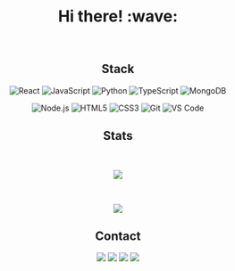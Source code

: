 <h1 align='center'> Hi there! :wave:</h1>

<br>

<h2 align='center'> Stack </h2>

<div align='center'>
  
![React](https://img.shields.io/badge/-React-%23282C34?style=flat-square&logo=react)
![JavaScript](https://img.shields.io/badge/-JavaScript-%23F7DF1C?style=flat-square&logo=javascript&logoColor=000000&labelColor=%23F7DF1C&color=%23FFCE5A)
![Python](https://img.shields.io/badge/-Python-%23F7DF1C?style=flat-square&logo=python&logoColor=000000&labelColor=%23F7DF1C&color=%23FFCE5A)
![TypeScript](https://img.shields.io/badge/-TypeScript-%231a202c?style=flat-square&logo=typescript)
![MongoDB](https://img.shields.io/badge/-MongoDB-%2300C7B7?style=flat-square&logo=MongoDB&logoColor=ffffff)

![Node.js](https://img.shields.io/badge/-Node.js-%232c3e50?style=flat-square&logo=node.js)
![HTML5](https://img.shields.io/badge/-HTML5-%23E44D27?style=flat-square&logo=html5&logoColor=ffffff)
![CSS3](https://img.shields.io/badge/-CSS3-%231572B6?style=flat-square&logo=css3)
![Git](https://img.shields.io/badge/-Git-%23F05032?style=flat-square&logo=git&logoColor=%23ffffff)
![VS Code](https://img.shields.io/badge/-VSCode-%23007ACC?style=flat-square&logo=visual-studio-code)

</div>

<h2 align='center'> Stats </h2>
<br>

<p align="center">
  <a href="https://github.com/kevinnog/kevinnog">
  <img align="middle" src="https://github-readme-stats.vercel.app/api?username=kevinnog&show_icons=true&theme=gotham&count_private=true&hide=stars" />
  </a>
</p>

<br>
<p align="center">
<a href="https://github.com/kevinnog/kevinnog">
  <img align="center" src="https://github-readme-stats.vercel.app/api/top-langs/?username=kevinnog&count_private=true&theme=gotham" />
</a>
</p>

<h2 align='center'> Contact </h2>

<div align='center'>
  
[![](https://img.shields.io/badge/-Kevin_Nogueira-%231572B6?style=flat-square&logo=linkedin)](https://www.linkedin.com/in/kevin-nogueira-costa-403536104)
![](https://img.shields.io/badge/-kevinnog@outlook.com.br-%23000000?style=flat-square&logo=google-messages)
[![](https://img.shields.io/badge/-@kevinnog-%231DA1F2?style=flat-square&logo=twitter&logoColor=ffffff)](https://twitter.com/kevinnog)
[![](https://img.shields.io/badge/-@kevinnog-%23181717?style=flat-square&logo=github)](https://github.com/kevinnog)


</div>


